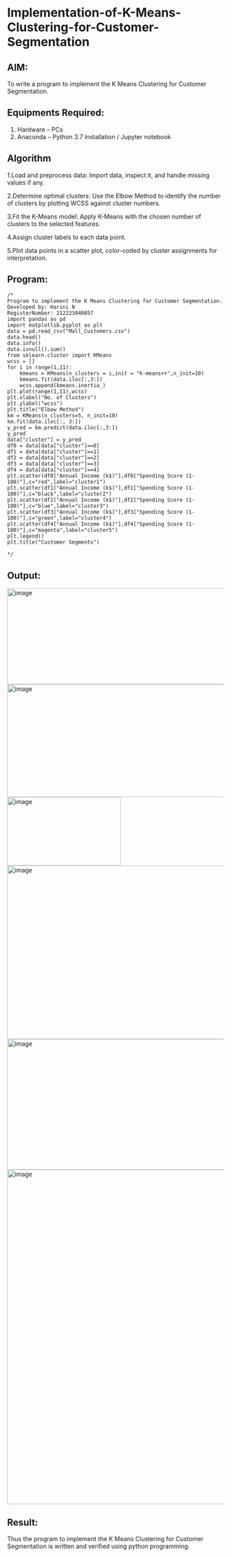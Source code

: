# Implementation-of-K-Means-Clustering-for-Customer-Segmentation

## AIM:
To write a program to implement the K Means Clustering for Customer Segmentation.

## Equipments Required:
1. Hardware – PCs
2. Anaconda – Python 3.7 Installation / Jupyter notebook

## Algorithm
1.Load and preprocess data: Import data, inspect it, and handle missing values if any.

2.Determine optimal clusters: Use the Elbow Method to identify the number of clusters by plotting WCSS against cluster numbers.

3.Fit the K-Means model: Apply K-Means with the chosen number of clusters to the selected features.

4.Assign cluster labels to each data point.

5.Plot data points in a scatter plot, color-coded by cluster assignments for interpretation.
## Program:
```
/*
Program to implement the K Means Clustering for Customer Segmentation.
Developed by: Harini N
RegisterNumber: 212223040057
import pandas as pd
import matplotlib.pyplot as plt
data = pd.read_csv("Mall_Customers.csv")
data.head()
data.info()
data.isnull().sum()
from sklearn.cluster import KMeans
wcss = []
for i in range(1,11):
    kmeans = KMeans(n_clusters = i,init = "k-means++",n_init=10)
    kmeans.fit(data.iloc[:,3:])
    wcss.append(kmeans.inertia_)
plt.plot(range(1,11),wcss)
plt.xlabel("No. of Clusters")
plt.ylabel("wcss")
plt.title("Elbow Method")
km = KMeans(n_clusters=5, n_init=10)
km.fit(data.iloc[:, 3:])
y_pred = km.predict(data.iloc[:,3:])
y_pred
data["cluster"] = y_pred
df0 = data[data["cluster"]==0]
df1 = data[data["cluster"]==1]
df2 = data[data["cluster"]==2]
df3 = data[data["cluster"]==3]
df4 = data[data["cluster"]==4]
plt.scatter(df0["Annual Income (k$)"],df0["Spending Score (1-100)"],c="red",label="cluster1")
plt.scatter(df1["Annual Income (k$)"],df1["Spending Score (1-100)"],c="black",label="cluster2")
plt.scatter(df2["Annual Income (k$)"],df2["Spending Score (1-100)"],c="blue",label="cluster3")
plt.scatter(df3["Annual Income (k$)"],df3["Spending Score (1-100)"],c="green",label="cluster4")
plt.scatter(df4["Annual Income (k$)"],df4["Spending Score (1-100)"],c="magenta",label="cluster5")
plt.legend()
plt.title("Customer Segments")

*/
```

## Output:
<img width="552" height="223" alt="image" src="https://github.com/user-attachments/assets/16aec8d3-1ae2-44e9-9ccb-dff0aa4d1c05" />

<img width="552" height="262" alt="image" src="https://github.com/user-attachments/assets/b96ffc7c-8cf0-4f71-8b16-bbe1644243e1" />

<img width="264" height="159" alt="image" src="https://github.com/user-attachments/assets/86de0e42-a3c7-4956-af54-26c5845f2b19" />

<img width="530" height="403" alt="image" src="https://github.com/user-attachments/assets/ee44350f-b3d4-4409-963c-686fafa33b08" />

<img width="535" height="303" alt="image" src="https://github.com/user-attachments/assets/7f2d66ed-dd20-4164-b042-0b3a243842ce" />

<img width="866" height="777" alt="image" src="https://github.com/user-attachments/assets/980458f3-a75f-4e68-ba29-5a5a12f5391b" />






## Result:
Thus the program to implement the K Means Clustering for Customer Segmentation is written and verified using python programming.
